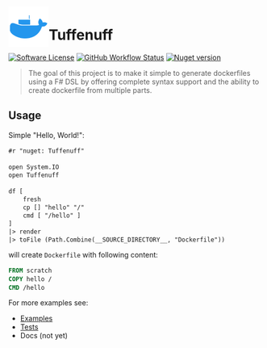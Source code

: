 <img align="left" width="80" height="80" src="imgs/logo.png" alt="logo">

# Tuffenuff

[![Software License](https://img.shields.io/github/license/blbrdv/Tuffenuff?style=flat-square)](LICENSE)
[![GitHub Workflow Status](https://img.shields.io/github/actions/workflow/status/blbrdv/Tuffenuff/release.yaml?style=flat-square)](https://github.com/blbrdv/Tuffenuff/actions?query=branch%3Arelease)
[![Nuget version](https://img.shields.io/nuget/v/Tuffenuff?style=flat-square)](https://www.nuget.org/packages/Tuffenuff/)

> The goal of this project is to make it simple to generate dockerfiles using a F# DSL by offering complete syntax support and the ability to create dockerfile from multiple parts.

## Usage

Simple "Hello, World!":

```f#
#r "nuget: Tuffenuff"

open System.IO
open Tuffenuff

df [
    fresh
    cp [] "hello" "/"
    cmd [ "/hello" ]
]
|> render
|> toFile (Path.Combine(__SOURCE_DIRECTORY__, "Dockerfile"))
```

will create `Dockerfile` with following content:

```Dockerfile
FROM scratch
COPY hello /
CMD /hello
```

For more examples see:
- [Examples](examples/)
- [Tests](tests/Tuffenuff.Tests/)
- Docs (not yet)
